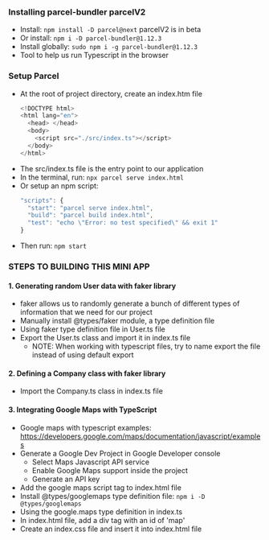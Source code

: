 ### Installing parcel-bundler parcelV2
- Install: `npm install -D parcel@next` parcelV2 is in beta
- Or install: `npm i -D parcel-bundler@1.12.3`
- Install globally: `sudo npm i -g parcel-bundler@1.12.3`
- Tool to help us run Typescript in the browser

### Setup Parcel
- At the root of project directory, create an index.htm file
  ```js
  <!DOCTYPE html>
  <html lang="en">
    <head> </head>
    <body>
      <script src="./src/index.ts"></script>
    </body>
  </html>
  ```
- The src/index.ts file is the entry point to our application
- In the terminal, run: `npx parcel serve index.html`
- Or setup an npm script:
  ```js
  "scripts": {
    "start": "parcel serve index.html",
    "build": "parcel build index.html",
    "test": "echo \"Error: no test specified\" && exit 1"
  }
  ```
- Then run: `npm start`


### STEPS TO BUILDING THIS MINI APP

#### 1. Generating random User data with faker library
- faker allows us to randomly generate a bunch of different types of information that we need for our project
- Manually install @types/faker module, a type definition file
- Using faker type definition file in User.ts file
- Export the User.ts class and import it in index.ts file
  - NOTE: When working with typescript files, try to name export the file instead of using default export

#### 2. Defining a Company class with faker library
- Import the Company.ts class in index.ts file

#### 3. Integrating Google Maps with TypeScript
- Google maps with typescript examples: https://developers.google.com/maps/documentation/javascript/examples
- Generate a Google Dev Project in Google Developer console
  - Select Maps Javascript API service
  - Enable Google Maps support inside the project
  - Generate an API key
- Add the google maps script tag to index.html file
- Install @types/googlemaps type definition file: `npm i -D @types/googlemaps`
- Using the google.maps type definition in index.ts
- In index.html file, add a div tag with an id of 'map'
- Create an index.css file and insert it into index.html file